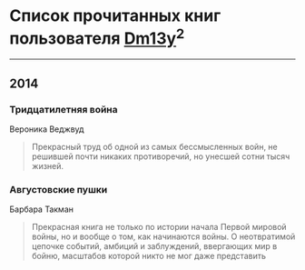 # Список прочитанных книг пользователя [Dm13y](https://www.facebook.com/dmitry.konstantinov.372)<sup>2</sup>
---

## 2014

### Тридцатилетняя война
Вероника Веджвуд
> Прекрасный труд об одной из самых бессмысленных войн, не решившей почти никаких противоречий, но унесшей сотни тысяч жизней.


### Августовские пушки
Барбара Такман
> Прекрасная книга не только по истории начала Первой мировой войны, но и вообще о том, как начинаются войны. О неотвратимой цепочке событий, амбиций и заблуждений, ввергающих мир в бойню, масштабов которой никто не мог даже представить



